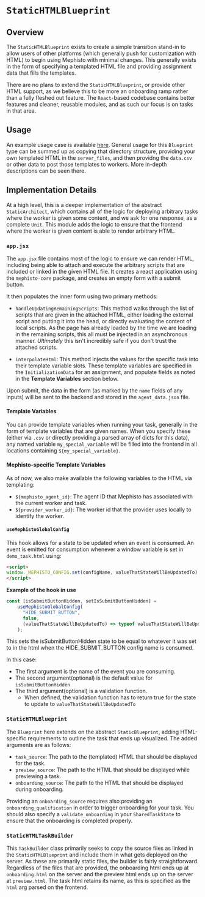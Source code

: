 <!---
  Copyright (c) Meta Platforms and its affiliates.
  This source code is licensed under the MIT license found in the
  LICENSE file in the root directory of this source tree.
-->

# `StaticHTMLBlueprint`

## Overview
The `StaticHTMLBlueprint` exists to create a simple transition stand-in to allow users of other platforms 
(which generally push for customization with HTML) to begin using Mephisto with minimal changes. 
This generally exists in the form of specifying a templated HTML file and providing assignment data that fills the templates.

There are no plans to extend the `StaticHTMLBlueprint`, or provide other HTML support, 
as we believe this to be more an onboarding ramp rather than a fully fleshed out feature. 
The `React`-based codebase contains better features and cleaner, reusable modules, and as such our focus is on tasks in that area.

## Usage
An example usage case is available [here](https://github.com/facebookresearch/Mephisto/blob/main/examples/simple_static_task/). 
General usage for this `Blueprint` type can be summed up as copying that directory structure, providing your own templated HTML in the `server_files`, 
and then providng the `data.csv` or other data to post those templates to workers. More in-depth descriptions can be seen there.

## Implementation Details
At a high level, this is a deeper implementation of the abstract `StaticArchitect`, 
which contains all of the logic for deploying arbitrary tasks where the worker is given some content, and we ask for one response, as a complete `Unit`.
This module adds the logic to ensure that the frontend where the worker is given content is able to render arbitrary HTML.

### `app.jsx`
The `app.jsx` file contains most of the logic to ensure we can render HTML, including being able to attach and execute the arbitrary scripts that are included or linked in the given HTML file. 
It creates a react application using the `mephisto-core` package, and creates an empty form with a submit button. 

It then populates the inner form using two primary methods:

- `handleUpdatingRemainingScripts`: This method walks through the list of scripts that are given in the attached HTML, 
either loading the external script and putting it into the head, or directly evaluating the content of local scripts. 
As the page has already loaded by the time we are loading in the remaining scripts, this all must be injected in an asynchronous manner. 
_Ultimately_ this isn't incredibly safe if you don't trust the attached scripts.

- `interpolateHtml`: This method injects the values for the specific task into their template variable slots. 
These template variables are specified in the `InitializationData` for an assignment, 
and populate fields as noted in the **Template Variables** section below.

Upon submit, the data in the form (as marked by the `name` fields of any inputs) will be sent to the backend and stored in the `agent_data.json` file.

#### Template Variables
You can provide template variables when running your task, generally in the form of template variables that are given names.
When you specify these (either via `.csv` or directly providing a parsed array of dicts for this data), 
any named variable `my_special_variable` will be filled into the frontend in all locations containing `${my_special_variable}`.

#### Mephisto-specific Template Variables
As of now, we also make available the following variables to the HTML via templating:
- `${mephisto_agent_id}`: The agent ID that Mephisto has associated with the current worker and task.
- `${provider_worker_id}`: The worker id that the provider uses locally to identify the worker.

#### `useMephistoGlobalConfig` 
This hook allows for a state to be updated when an event is consumed. 
An event is emitted for consumption whenever a window variable is set in `demo_task.html` using:

```html
<script>
window._MEPHISTO_CONFIG.set(configName, valueThatStateWillBeUpdatedTo)
</script>
```

**Example of the hook in use**
```jsx
const [isSubmitButtonHidden, setIsSubmitButtonHidden] =
    useMephistoGlobalConfig(
      "HIDE_SUBMIT_BUTTON",
      false,
      (valueThatStateWillBeUpdatedTo) => typeof valueThatStateWillBeUpdatedTo === "boolean"
    );
```
This sets the isSubmitButtonHidden state to be equal to whatever it was set to in the html when the HIDE_SUBMIT_BUTTON config name is consumed.

In this case:
* The first argument is the name of the event you are consuming.
* The second argument(optional) is the default value for `isSubmitButtonHidden`
* The third argument(optional) is a validation function.
  * When defined, the validation function has to return true for the state to update to `valueThatStateWillBeUpdatedTo`

### `StaticHTMLBlueprint`
The `Blueprint` here extends on the abstract `StaticBlueprint`, adding HTML-specific requirements to outline the task that ends up visualized. 
The added arguments are as follows:
- `task_source`: The path to the (templated) HTML that should be displayed for the task.
- `preview_source`: The path to the HTML that should be displayed while previewing a task.
- `onboarding_source`: The path to the HTML that should be displayed during onboarding.

Providing an `onboarding_source` requires also providing an `onboarding_qualification` in order to trigger onboarding for your task. 
You should also specify a `validate_onboarding` in your `SharedTaskState` to ensure that the onboarding is completed properly.

### `StaticHTMLTaskBuilder`
This `TaskBuilder` class primarily seeks to copy the source files as linked in the `StaticHTMLBlueprint` and include them in what gets deployed on the server. 
As these are primarily static files, the builder is fairly straightforward. 
Regardless of the files that are provided, the onboarding html ends up at `onboarding.html` on the server and the preview html ends up on the server at `preview.html`. 
The task html retains its name, as this is specified as the `html` arg parsed on the frontend.
